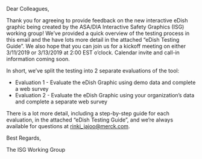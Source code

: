 Dear Colleagues,
 
Thank you for agreeing to provide feedback on the new interactive eDish graphic being created by the ASA/DIA Interactive Safety Graphics (ISG) working group! We’ve provided a quick overview of the testing process in this email and the have lots more detail in the attached “eDish Testing Guide”. We also hope that you can join us for a kickoff meeting on either 3/11/2019 or 3/13/2019 at 2:00 EST o’clock. Calendar invite and call-in information coming soon.
 
In short, we’ve split the testing into 2 separate evaluations of the tool: 

- Evaluation 1 - Evaluate the eDish Graphic using demo data and complete a web survey
- Evaluation 2 - Evaluate the eDish Graphic using your organization’s data and complete a separate web survey
 
There is a lot more detail, including a step-by-step guide for each evaluation, in the attached “eDish Testing Guide”, and we’re always available for questions at rinki_jajoo@merck.com.
 
Best Regards,

The ISG Working Group
